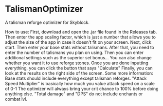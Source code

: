 # TalismanOptimizer
A talisman reforge optimizer for Skyblock.

How to use:
First, download and open the .jar file found in the Releases tab. Then enter the app scaling factor, which is just a number that allows you to adjust the size of the app in case it doesn't fit on your screen.
Next, click start.
Then enter your base stats without talismans.
After that, you need to enter the number of talismans you plan on using.
Then you can enter additional settings such as the superior set bonus...
You can also change whether you want it to use reforge stones.
Once you are done inputting everything, you can click the button that says "Calculate"
Finally, you can look at the results on the right side of the screen.
Some more information: Base stats should include everything except talisman reforges.
"Attack Speed Multiplier" is basically how much you value attack speed on a scale of 0-1
The optimizer will always bring your crit chance to 100% before doing anything else.
"Total damage" and "DPS" do not include enchants or combat lvl.

